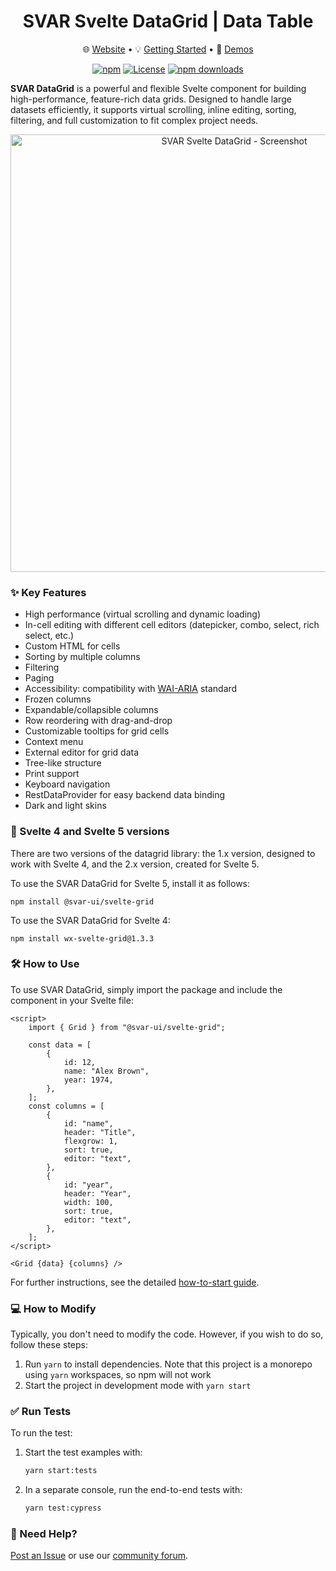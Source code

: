 <div align="center">
	
# SVAR Svelte DataGrid | Data Table

</div>

<div align="center">

:globe_with_meridians: [Website](https://svar.dev/svelte/datagrid/) • :bulb: [Getting Started](https://docs.svar.dev/svelte/grid/getting_started/) • :eyes: [Demos](https://docs.svar.dev/svelte/grid/samples/#/base/willow)

</div>

<div align="center">

[![npm](https://img.shields.io/npm/v/@svar-ui/svelte-grid.svg)](https://www.npmjs.com/package/@svar-ui/svelte-grid)
[![License](https://img.shields.io/github/license/svar-widgets/grid)](https://github.com/svar-widgets/grid/blob/main/license.txt)
[![npm downloads](https://img.shields.io/npm/dm/@svar-ui/svelte-grid.svg)](https://www.npmjs.com/package/@svar-ui/svelte-grid)

</div>

**SVAR DataGrid** is a powerful and flexible Svelte component for building high-performance, feature-rich data grids. Designed to handle large datasets efficiently, it supports virtual scrolling, inline editing, sorting, filtering, and full customization to fit complex project needs.

<div align="center">
  <img src="https://cdn.svar.dev/public/react-grid.png" alt="SVAR Svelte DataGrid - Screenshot" width="700">
</div>

### :sparkles: Key Features

-   High performance (virtual scrolling and dynamic loading)
-   In-cell editing with different cell editors (datepicker, combo, select, rich select, etc.)
-   Custom HTML for cells
-   Sorting by multiple columns
-   Filtering
-   Paging
-   Accessibility: compatibility with [WAI-ARIA](https://www.w3.org/WAI/standards-guidelines/aria/) standard
-   Frozen columns
-   Expandable/collapsible columns
-   Row reordering with drag-and-drop
-   Customizable tooltips for grid cells
-   Context menu
-   External editor for grid data
-   Tree-like structure
-   Print support
-   Keyboard navigation
-   RestDataProvider for easy backend data binding
-   Dark and light skins

### :wrench: Svelte 4 and Svelte 5 versions

There are two versions of the datagrid library: the 1.x version, designed to work with Svelte 4, and the 2.x version, created for Svelte 5.

To use the SVAR DataGrid for Svelte 5, install it as follows:

```
npm install @svar-ui/svelte-grid
```

To use the SVAR DataGrid for Svelte 4:

```
npm install wx-svelte-grid@1.3.3
```

### :hammer_and_wrench: How to Use

To use SVAR DataGrid, simply import the package and include the component in your Svelte file:

```svelte
<script>
	import { Grid } from "@svar-ui/svelte-grid";

	const data = [
		{
			id: 12,
			name: "Alex Brown",
			year: 1974,
		},
	];
	const columns = [
		{
			id: "name",
			header: "Title",
			flexgrow: 1,
			sort: true,
			editor: "text",
		},
		{
			id: "year",
			header: "Year",
			width: 100,
			sort: true,
			editor: "text",
		},
	];
</script>

<Grid {data} {columns} />
```

For further instructions, see the detailed [how-to-start guide](https://docs.svar.dev/svelte/grid/getting_started).

### :computer: How to Modify

Typically, you don't need to modify the code. However, if you wish to do so, follow these steps:

1. Run `yarn` to install dependencies. Note that this project is a monorepo using `yarn` workspaces, so npm will not work
2. Start the project in development mode with `yarn start`

### :white_check_mark: Run Tests

To run the test:

1. Start the test examples with:
    ```sh
    yarn start:tests
    ```
2. In a separate console, run the end-to-end tests with:
    ```sh
    yarn test:cypress
    ```

### :speech_balloon: Need Help?

[Post an Issue](https://github.com/svar-widgets/grid/issues/) or use our [community forum](https://forum.svar.dev).
